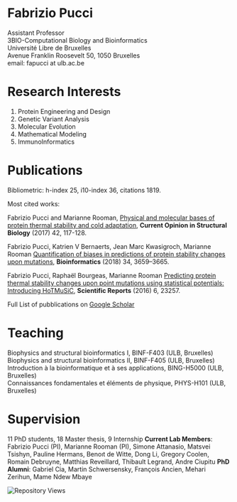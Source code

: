 # Fabrizio Pucci

Assistant Professor\
3BIO-Computational Biology and Bioinformatics\
Université Libre de Bruxelles\
Avenue Franklin Roosevelt 50, 1050 Bruxelles\
email: fapucci at ulb.ac.be

# Research Interests

1. Protein Engineering and Design
2. Genetic Variant Analysis 
3. Molecular Evolution
4. Mathematical Modeling
5. ImmunoInformatics


# Publications 

Bibliometric: h-index 25, i10-index 36, citations 1819.

Most cited works:

Fabrizio Pucci and Marianne Rooman, 
[Physical and molecular bases of protein thermal stability and cold adaptation](https://www.sciencedirect.com/science/article/abs/pii/S0959440X16302354), **Current Opinion in Structural Biology** (2017) 42, 117-128.

Fabrizio Pucci, Katrien V Bernaerts, Jean Marc Kwasigroch, Marianne Rooman
[Quantification of biases in predictions of protein stability changes upon mutations](https://academic.oup.com/bioinformatics/article/34/21/3659/4987874), **Bioinformatics** (2018) 34, 3659–3665.

Fabrizio Pucci, Raphaël Bourgeas, Marianne Rooman
[Predicting protein thermal stability changes upon point mutations using statistical potentials: Introducing HoTMuSiC](https://www.nature.com/articles/srep23257), **Scientific Reports** (2016) 6, 23257.

Full List of pubblications on [Google Scholar](https://scholar.google.it/citations?user=ZkTBzvwAAAAJ&hl=it)

# Teaching 

Biophysics and structural bioinformatics I, BINF-F403 (ULB, Bruxelles)\
Biophysics and structural bioinformatics II, BINF-F405 (ULB, Bruxelles)\
Introduction à la bioinformatique et à ses applications, BING-H5000 (ULB, Bruxelles)\
Connaissances fondamentales et éléments de physique, PHYS-H101 (ULB, Bruxelles)

# Supervision 
11 PhD students, 18 Master thesis, 9 Internship
**Current Lab Members**: Fabrizio Pucci (PI), Marianne Rooman (PI), Simone Attanasio, Matsvei Tsishyn, Pauline Hermans, Benoıt de Witte, Dong Li, Gregory Coolen, Romain Debruyne, Matthias Reveillard, Thibault Legrand, Andre Ciupitu
**PhD Alumni**: Gabriel Cia, Martin Schwersensky, François Ancien, Mehari Zerihun, Mame Ndew Mbaye 

![Repository Views](https://komarev.com/ghpvc/?username=3BioCompBio&label=Repository+Views)
